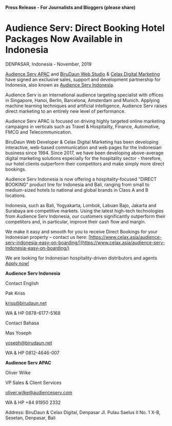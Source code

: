 **Press Release - For Journalists and Bloggers (please share)**

# Audience Serv: Direct Booking Hotel Packages Now Available in Indonesia

DENPASAR, Indonesia - November, 2019

[Audience Serv APAC](https://www.audienceserv.asia/) and [BiruDaun Web Studio](https://birudaun.net/) &amp; [Celax Digital Marketing](https://www.celax.asia/) have signed an exclusive sales, support and development partnership for Indonesia, also known as [Audience Serv Indonesia](https://www.audienceserv.id/).

Audience Serv is an international audience targeting specialist with offices in Singapore, Hanoi,  Berlin,  Barcelona, Amsterdam and Munich. Applying machine learning techniques and artificial intelligence, Audience Serv raises direct marketing to an entirely new level of performance.

Audience Serv APAC is focused on driving highly targeted online marketing campaigns in verticals such as Travel &amp; Hospitality, Finance, Automotive, FMCG and Telecommunication.

BiruDaun Web Developer &amp; Celax Digital Marketing has been developing interactive, web-based communication and web pages for the Indonesian business since 1994. Since 2017, we have been developing above-average digital marketing solutions especially for the hospitality sector - therefore, our hotel clients outperform their competitors and make simply more direct bookings.

Audience Serv Indonesia is now offering a hospitality-focused &quot;DIRECT BOOKING&quot; product line for Indonesia and Bali, ranging from small to medium-sized hotels to national and global brands in Class A and B locations.

Indonesia, such as Bali, Yogyakarta, Lombok, Labuan Bajo, Jakarta and Surabaya are competitive markets. Using the latest high-tech technologies from Audience Serv Indonesia, our customers significantly outperform their competitors and, in particular, improve their cash flow and margin.

We make it easy and smooth for you to receive Direct Bookings for your Indonesian property – contact us here: [https://www.celax.asia/audience-serv-indonesia-easy-on-boarding/](https://www.celax.asia/audience-serv-indonesia-easy-on-boarding/)

We are looking for Indonesian hospitality-driven distributors and agents [Apply now!](https://www.celax.asia/contact/)

**Audience Serv Indonesia**

Contact English

Pak Kriss

[kriss@birudaun.net](mailto:kriss@birudaun.net)

WA &amp; HP 0878-6177-5168

Contact Bahasa

Mas Yoseph

[yoseph@birudaun.net](mailto:yoseph@birudaun.net)

WA &amp; HP 0812-4646-007

**Audience Serv APAC**

Oliver Wilke

VP Sales &amp; Client Services

[oliver.wilke@audienceserv.com](mailto:oliver.wilke@audienceserv.com)

WA &amp; HP +84 91950 2332


Address:
BiruDaun & Celax Digital, Denpasar
Jl. Pulau Saelus II No. 1 X-B, Sesetan, Denpasar, Bali
